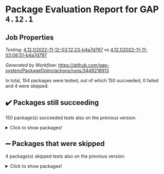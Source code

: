 # Package Evaluation Report for GAP `4.12.1`

## Job Properties

*Testing:* [4.12.1/2022-11-12-03:12:23-b4a7d797](https://github.com/gap-system/PackageDistro/blob/data/reports/4.12.1/2022-11-12-03:12:23-b4a7d797) vs [4.12.1/2022-11-11-03:08:51-b4a7d797](https://github.com/gap-system/PackageDistro/blob/data/reports/4.12.1/2022-11-11-03:08:51-b4a7d797)

*Generated by Workflow:* https://github.com/gap-system/PackageDistro/actions/runs/3449218913

In total, 154 packages were tested, out of which 150 succeeded, 0 failed and 4 were skipped.

## :heavy_check_mark: Packages still succeeding

150 package(s) succeeded tests also on the previous version.
<details><summary>Click to show packages!</summary>

- 4ti2interface 2022.09-01 [(success)](https://github.com/gap-system/PackageDistro/actions/runs/3449218913/jobs/5757025472)
- ace 5.6.1 [(success)](https://github.com/gap-system/PackageDistro/actions/runs/3449218913/jobs/5757025503)
- aclib 1.3.2 [(success)](https://github.com/gap-system/PackageDistro/actions/runs/3449218913/jobs/5757025528)
- agt 0.3 [(success)](https://github.com/gap-system/PackageDistro/actions/runs/3449218913/jobs/5757025552)
- alnuth 3.2.1 [(success)](https://github.com/gap-system/PackageDistro/actions/runs/3449218913/jobs/5757025587)
- anupq 3.2.6 [(success)](https://github.com/gap-system/PackageDistro/actions/runs/3449218913/jobs/5757025614)
- atlasrep 2.1.6 [(success)](https://github.com/gap-system/PackageDistro/actions/runs/3449218913/jobs/5757025639)
- autodoc 2022.10.20 [(success)](https://github.com/gap-system/PackageDistro/actions/runs/3449218913/jobs/5757025668)
- automata 1.15 [(success)](https://github.com/gap-system/PackageDistro/actions/runs/3449218913/jobs/5757025702)
- automgrp 1.3.2 [(success)](https://github.com/gap-system/PackageDistro/actions/runs/3449218913/jobs/5757025740)
- autpgrp 1.11 [(success)](https://github.com/gap-system/PackageDistro/actions/runs/3449218913/jobs/5757025774)
- cap 2022.11-11 [(success)](https://github.com/gap-system/PackageDistro/actions/runs/3449218913/jobs/5757025807)
- caratinterface 2.3.4 [(success)](https://github.com/gap-system/PackageDistro/actions/runs/3449218913/jobs/5757025841)
- cddinterface 2022.11.01 [(success)](https://github.com/gap-system/PackageDistro/actions/runs/3449218913/jobs/5757025866)
- circle 1.6.5 [(success)](https://github.com/gap-system/PackageDistro/actions/runs/3449218913/jobs/5757025893)
- classicpres 1.22 [(success)](https://github.com/gap-system/PackageDistro/actions/runs/3449218913/jobs/5757025916)
- cohomolo 1.6.10 [(success)](https://github.com/gap-system/PackageDistro/actions/runs/3449218913/jobs/5757025937)
- congruence 1.2.4 [(success)](https://github.com/gap-system/PackageDistro/actions/runs/3449218913/jobs/5757025956)
- corelg 1.56 [(success)](https://github.com/gap-system/PackageDistro/actions/runs/3449218913/jobs/5757025977)
- crime 1.6 [(success)](https://github.com/gap-system/PackageDistro/actions/runs/3449218913/jobs/5757025999)
- crisp 1.4.5 [(success)](https://github.com/gap-system/PackageDistro/actions/runs/3449218913/jobs/5757026024)
- crypting 0.10.4 [(success)](https://github.com/gap-system/PackageDistro/actions/runs/3449218913/jobs/5757026048)
- cryst 4.1.25 [(success)](https://github.com/gap-system/PackageDistro/actions/runs/3449218913/jobs/5757026074)
- crystcat 1.1.10 [(success)](https://github.com/gap-system/PackageDistro/actions/runs/3449218913/jobs/5757026102)
- ctbllib 1.3.4 [(success)](https://github.com/gap-system/PackageDistro/actions/runs/3449218913/jobs/5757026129)
- cubefree 1.19 [(success)](https://github.com/gap-system/PackageDistro/actions/runs/3449218913/jobs/5757026183)
- curlinterface 2.3.1 [(success)](https://github.com/gap-system/PackageDistro/actions/runs/3449218913/jobs/5757026257)
- cvec 2.7.6 [(success)](https://github.com/gap-system/PackageDistro/actions/runs/3449218913/jobs/5757026315)
- datastructures 0.3.0 [(success)](https://github.com/gap-system/PackageDistro/actions/runs/3449218913/jobs/5757026356)
- deepthought 1.0.6 [(success)](https://github.com/gap-system/PackageDistro/actions/runs/3449218913/jobs/5757026388)
- design 1.7 [(success)](https://github.com/gap-system/PackageDistro/actions/runs/3449218913/jobs/5757026425)
- difsets 2.3.1 [(success)](https://github.com/gap-system/PackageDistro/actions/runs/3449218913/jobs/5757026472)
- digraphs 1.6.0 [(success)](https://github.com/gap-system/PackageDistro/actions/runs/3449218913/jobs/5757026508)
- edim 1.3.6 [(success)](https://github.com/gap-system/PackageDistro/actions/runs/3449218913/jobs/5757026557)
- example 4.3.2 [(success)](https://github.com/gap-system/PackageDistro/actions/runs/3449218913/jobs/5757026603)
- examplesforhomalg 2022.10-01 [(success)](https://github.com/gap-system/PackageDistro/actions/runs/3449218913/jobs/5757026645)
- factint 1.6.3 [(success)](https://github.com/gap-system/PackageDistro/actions/runs/3449218913/jobs/5757026687)
- ferret 1.0.9 [(success)](https://github.com/gap-system/PackageDistro/actions/runs/3449218913/jobs/5757026745)
- fga 1.4.0 [(success)](https://github.com/gap-system/PackageDistro/actions/runs/3449218913/jobs/5757026790)
- fining 1.5.1 [(success)](https://github.com/gap-system/PackageDistro/actions/runs/3449218913/jobs/5757026835)
- float 1.0.3 [(success)](https://github.com/gap-system/PackageDistro/actions/runs/3449218913/jobs/5757026868)
- format 1.4.3 [(success)](https://github.com/gap-system/PackageDistro/actions/runs/3449218913/jobs/5757026896)
- forms 1.2.9 [(success)](https://github.com/gap-system/PackageDistro/actions/runs/3449218913/jobs/5757026927)
- fplsa 1.2.5 [(success)](https://github.com/gap-system/PackageDistro/actions/runs/3449218913/jobs/5757026954)
- fr 2.4.11 [(success)](https://github.com/gap-system/PackageDistro/actions/runs/3449218913/jobs/5757026985)
- francy 1.2.5 [(success)](https://github.com/gap-system/PackageDistro/actions/runs/3449218913/jobs/5757027013)
- fwtree 1.3 [(success)](https://github.com/gap-system/PackageDistro/actions/runs/3449218913/jobs/5757027046)
- gapdoc 1.6.6 [(success)](https://github.com/gap-system/PackageDistro/actions/runs/3449218913/jobs/5757027079)
- gauss 2022.11-01 [(success)](https://github.com/gap-system/PackageDistro/actions/runs/3449218913/jobs/5757027110)
- gaussforhomalg 2022.08-03 [(success)](https://github.com/gap-system/PackageDistro/actions/runs/3449218913/jobs/5757027136)
- gbnp 1.0.5 [(success)](https://github.com/gap-system/PackageDistro/actions/runs/3449218913/jobs/5757027165)
- generalizedmorphismsforcap 2022.11-01 [(success)](https://github.com/gap-system/PackageDistro/actions/runs/3449218913/jobs/5757027196)
- genss 1.6.8 [(success)](https://github.com/gap-system/PackageDistro/actions/runs/3449218913/jobs/5757027222)
- gradedmodules 2022.09-02 [(success)](https://github.com/gap-system/PackageDistro/actions/runs/3449218913/jobs/5757027248)
- gradedringforhomalg 2022.10-01 [(success)](https://github.com/gap-system/PackageDistro/actions/runs/3449218913/jobs/5757027274)
- grape 4.8.5 [(success)](https://github.com/gap-system/PackageDistro/actions/runs/3449218913/jobs/5757027297)
- groupoids 1.71 [(success)](https://github.com/gap-system/PackageDistro/actions/runs/3449218913/jobs/5757027326)
- grpconst 2.6.2 [(success)](https://github.com/gap-system/PackageDistro/actions/runs/3449218913/jobs/5757027350)
- guarana 0.96.3 [(success)](https://github.com/gap-system/PackageDistro/actions/runs/3449218913/jobs/5757027372)
- guava 3.17 [(success)](https://github.com/gap-system/PackageDistro/actions/runs/3449218913/jobs/5757027400)
- hap 1.47 [(success)](https://github.com/gap-system/PackageDistro/actions/runs/3449218913/jobs/5757027443)
- hapcryst 0.1.15 [(success)](https://github.com/gap-system/PackageDistro/actions/runs/3449218913/jobs/5757027511)
- hecke 1.5.3 [(success)](https://github.com/gap-system/PackageDistro/actions/runs/3449218913/jobs/5757027599)
- help 3.5 [(success)](https://github.com/gap-system/PackageDistro/actions/runs/3449218913/jobs/5757027668)
- homalg 2022.08-04 [(success)](https://github.com/gap-system/PackageDistro/actions/runs/3449218913/jobs/5757027746)
- homalgtocas 2022.11-02 [(success)](https://github.com/gap-system/PackageDistro/actions/runs/3449218913/jobs/5757027820)
- idrel 2.44 [(success)](https://github.com/gap-system/PackageDistro/actions/runs/3449218913/jobs/5757027898)
- images 1.3.1 [(success)](https://github.com/gap-system/PackageDistro/actions/runs/3449218913/jobs/5757027989)
- intpic 0.3.0 [(success)](https://github.com/gap-system/PackageDistro/actions/runs/3449218913/jobs/5757028070)
- io 4.8.0 [(success)](https://github.com/gap-system/PackageDistro/actions/runs/3449218913/jobs/5757028156)
- io_forhomalg 2022.11-01 [(success)](https://github.com/gap-system/PackageDistro/actions/runs/3449218913/jobs/5757028211)
- irredsol 1.4.3 [(success)](https://github.com/gap-system/PackageDistro/actions/runs/3449218913/jobs/5757028274)
- json 2.1.1 [(success)](https://github.com/gap-system/PackageDistro/actions/runs/3449218913/jobs/5757028324)
- jupyterkernel 1.4.1 [(success)](https://github.com/gap-system/PackageDistro/actions/runs/3449218913/jobs/5757028348)
- jupyterviz 1.5.6 [(success)](https://github.com/gap-system/PackageDistro/actions/runs/3449218913/jobs/5757028372)
- kan 1.34 [(success)](https://github.com/gap-system/PackageDistro/actions/runs/3449218913/jobs/5757028401)
- kbmag 1.5.10 [(success)](https://github.com/gap-system/PackageDistro/actions/runs/3449218913/jobs/5757028430)
- laguna 3.9.5 [(success)](https://github.com/gap-system/PackageDistro/actions/runs/3449218913/jobs/5757028460)
- liealgdb 2.2.1 [(success)](https://github.com/gap-system/PackageDistro/actions/runs/3449218913/jobs/5757028516)
- liepring 2.8 [(success)](https://github.com/gap-system/PackageDistro/actions/runs/3449218913/jobs/5757028571)
- liering 2.4.2 [(success)](https://github.com/gap-system/PackageDistro/actions/runs/3449218913/jobs/5757028625)
- linearalgebraforcap 2022.11-07 [(success)](https://github.com/gap-system/PackageDistro/actions/runs/3449218913/jobs/5757028681)
- localizeringforhomalg 2022.09-01 [(success)](https://github.com/gap-system/PackageDistro/actions/runs/3449218913/jobs/5757028747)
- loops 3.4.2 [(success)](https://github.com/gap-system/PackageDistro/actions/runs/3449218913/jobs/5757028800)
- lpres 1.0.3 [(success)](https://github.com/gap-system/PackageDistro/actions/runs/3449218913/jobs/5757028862)
- majoranaalgebras 1.5 [(success)](https://github.com/gap-system/PackageDistro/actions/runs/3449218913/jobs/5757028929)
- mapclass 1.4.6 [(success)](https://github.com/gap-system/PackageDistro/actions/runs/3449218913/jobs/5757028990)
- matgrp 0.70 [(success)](https://github.com/gap-system/PackageDistro/actions/runs/3449218913/jobs/5757029039)
- matricesforhomalg 2022.11-02 [(success)](https://github.com/gap-system/PackageDistro/actions/runs/3449218913/jobs/5757029091)
- modisom 2.5.3 [(success)](https://github.com/gap-system/PackageDistro/actions/runs/3449218913/jobs/5757029138)
- modulepresentationsforcap 2022.11-02 [(success)](https://github.com/gap-system/PackageDistro/actions/runs/3449218913/jobs/5757029186)
- modules 2022.09-01 [(success)](https://github.com/gap-system/PackageDistro/actions/runs/3449218913/jobs/5757029224)
- monoidalcategories 2022.11-02 [(success)](https://github.com/gap-system/PackageDistro/actions/runs/3449218913/jobs/5757029298)
- nconvex 2022.09-01 [(success)](https://github.com/gap-system/PackageDistro/actions/runs/3449218913/jobs/5757029352)
- nilmat 1.4.2 [(success)](https://github.com/gap-system/PackageDistro/actions/runs/3449218913/jobs/5757029409)
- nock 1.5 [(success)](https://github.com/gap-system/PackageDistro/actions/runs/3449218913/jobs/5757029452)
- normalizinterface 1.3.5 [(success)](https://github.com/gap-system/PackageDistro/actions/runs/3449218913/jobs/5757029506)
- nq 2.5.9 [(success)](https://github.com/gap-system/PackageDistro/actions/runs/3449218913/jobs/5757029558)
- numericalsgps 1.3.1 [(success)](https://github.com/gap-system/PackageDistro/actions/runs/3449218913/jobs/5757029613)
- openmath 11.5.1 [(success)](https://github.com/gap-system/PackageDistro/actions/runs/3449218913/jobs/5757029671)
- orb 4.9.0 [(success)](https://github.com/gap-system/PackageDistro/actions/runs/3449218913/jobs/5757029721)
- packagemanager 1.3.2 [(success)](https://github.com/gap-system/PackageDistro/actions/runs/3449218913/jobs/5757029766)
- patternclass 2.4.3 [(success)](https://github.com/gap-system/PackageDistro/actions/runs/3449218913/jobs/5757029808)
- permut 2.0.4 [(success)](https://github.com/gap-system/PackageDistro/actions/runs/3449218913/jobs/5757029871)
- polenta 1.3.10 [(success)](https://github.com/gap-system/PackageDistro/actions/runs/3449218913/jobs/5757029913)
- polymaking 0.8.6 [(success)](https://github.com/gap-system/PackageDistro/actions/runs/3449218913/jobs/5757029966)
- primgrp 3.4.2 [(success)](https://github.com/gap-system/PackageDistro/actions/runs/3449218913/jobs/5757030017)
- profiling 2.5.1 [(success)](https://github.com/gap-system/PackageDistro/actions/runs/3449218913/jobs/5757030063)
- qpa 1.34 [(success)](https://github.com/gap-system/PackageDistro/actions/runs/3449218913/jobs/5757030109)
- quagroup 1.8.3 [(success)](https://github.com/gap-system/PackageDistro/actions/runs/3449218913/jobs/5757030143)
- radiroot 2.9 [(success)](https://github.com/gap-system/PackageDistro/actions/runs/3449218913/jobs/5757030176)
- rcwa 4.7.0 [(success)](https://github.com/gap-system/PackageDistro/actions/runs/3449218913/jobs/5757030225)
- rds 1.8 [(success)](https://github.com/gap-system/PackageDistro/actions/runs/3449218913/jobs/5757030262)
- recog 1.4.2 [(success)](https://github.com/gap-system/PackageDistro/actions/runs/3449218913/jobs/5757030295)
- repndecomp 1.2.1 [(success)](https://github.com/gap-system/PackageDistro/actions/runs/3449218913/jobs/5757030318)
- repsn 3.1.0 [(success)](https://github.com/gap-system/PackageDistro/actions/runs/3449218913/jobs/5757030348)
- resclasses 4.7.3 [(success)](https://github.com/gap-system/PackageDistro/actions/runs/3449218913/jobs/5757030372)
- ringsforhomalg 2022.11-01 [(success)](https://github.com/gap-system/PackageDistro/actions/runs/3449218913/jobs/5757030403)
- sco 2022.09-01 [(success)](https://github.com/gap-system/PackageDistro/actions/runs/3449218913/jobs/5757030427)
- scscp 2.3.1 [(success)](https://github.com/gap-system/PackageDistro/actions/runs/3449218913/jobs/5757030461)
- semigroups 5.1.0 [(success)](https://github.com/gap-system/PackageDistro/actions/runs/3449218913/jobs/5757030492)
- sglppow 2.3 [(success)](https://github.com/gap-system/PackageDistro/actions/runs/3449218913/jobs/5757030518)
- sgpviz 0.999.5 [(success)](https://github.com/gap-system/PackageDistro/actions/runs/3449218913/jobs/5757030549)
- simpcomp 2.1.14 [(success)](https://github.com/gap-system/PackageDistro/actions/runs/3449218913/jobs/5757030574)
- singular 2022.09.23 [(success)](https://github.com/gap-system/PackageDistro/actions/runs/3449218913/jobs/5757030608)
- sla 1.5.3 [(success)](https://github.com/gap-system/PackageDistro/actions/runs/3449218913/jobs/5757030636)
- smallgrp 1.5.1 [(success)](https://github.com/gap-system/PackageDistro/actions/runs/3449218913/jobs/5757030658)
- smallsemi 0.6.13 [(success)](https://github.com/gap-system/PackageDistro/actions/runs/3449218913/jobs/5757030683)
- sonata 2.9.5 [(success)](https://github.com/gap-system/PackageDistro/actions/runs/3449218913/jobs/5757030708)
- sophus 1.27 [(success)](https://github.com/gap-system/PackageDistro/actions/runs/3449218913/jobs/5757030734)
- spinsym 1.5.2 [(success)](https://github.com/gap-system/PackageDistro/actions/runs/3449218913/jobs/5757030758)
- standardff 0.9.4 [(success)](https://github.com/gap-system/PackageDistro/actions/runs/3449218913/jobs/5757030780)
- symbcompcc 1.3.2 [(success)](https://github.com/gap-system/PackageDistro/actions/runs/3449218913/jobs/5757030812)
- thelma 1.3 [(success)](https://github.com/gap-system/PackageDistro/actions/runs/3449218913/jobs/5757030835)
- tomlib 1.2.9 [(success)](https://github.com/gap-system/PackageDistro/actions/runs/3449218913/jobs/5757030865)
- toolsforhomalg 2022.10-01 [(success)](https://github.com/gap-system/PackageDistro/actions/runs/3449218913/jobs/5757030884)
- toric 1.9.5 [(success)](https://github.com/gap-system/PackageDistro/actions/runs/3449218913/jobs/5757030906)
- toricvarieties 2022.07.13 [(success)](https://github.com/gap-system/PackageDistro/actions/runs/3449218913/jobs/5757030926)
- transgrp 3.6.3 [(success)](https://github.com/gap-system/PackageDistro/actions/runs/3449218913/jobs/5757030942)
- ugaly 4.0.3 [(success)](https://github.com/gap-system/PackageDistro/actions/runs/3449218913/jobs/5757030960)
- unipot 1.5 [(success)](https://github.com/gap-system/PackageDistro/actions/runs/3449218913/jobs/5757030985)
- unitlib 4.1.0 [(success)](https://github.com/gap-system/PackageDistro/actions/runs/3449218913/jobs/5757030999)
- utils 0.77 [(success)](https://github.com/gap-system/PackageDistro/actions/runs/3449218913/jobs/5757031019)
- uuid 0.7 [(success)](https://github.com/gap-system/PackageDistro/actions/runs/3449218913/jobs/5757031036)
- walrus 0.9991 [(success)](https://github.com/gap-system/PackageDistro/actions/runs/3449218913/jobs/5757031054)
- wedderga 4.10.2 [(success)](https://github.com/gap-system/PackageDistro/actions/runs/3449218913/jobs/5757031073)
- xmod 2.88 [(success)](https://github.com/gap-system/PackageDistro/actions/runs/3449218913/jobs/5757031085)
- xmodalg 1.22 [(success)](https://github.com/gap-system/PackageDistro/actions/runs/3449218913/jobs/5757031103)
- yangbaxter 0.10.1 [(success)](https://github.com/gap-system/PackageDistro/actions/runs/3449218913/jobs/5757031113)
- zeromqinterface 0.14 [(success)](https://github.com/gap-system/PackageDistro/actions/runs/3449218913/jobs/5757031125)
</details>

## :heavy_minus_sign: Packages that were skipped

4 package(s) skipped tests also on the previous version.
<details><summary>Click to show packages!</summary>

- browse 1.8.18 [(skipped)](https://github.com/gap-system/PackageDistro/actions/runs/3449218913/jobs/5756945031)
- itc 1.5.1 [(skipped)](https://github.com/gap-system/PackageDistro/actions/runs/3449218913/jobs/5756945031)
- polycyclic 2.16 [(skipped)](https://github.com/gap-system/PackageDistro/actions/runs/3449218913/jobs/5756945031)
- xgap 4.31 [(skipped)](https://github.com/gap-system/PackageDistro/actions/runs/3449218913/jobs/5756945031)
</details>


